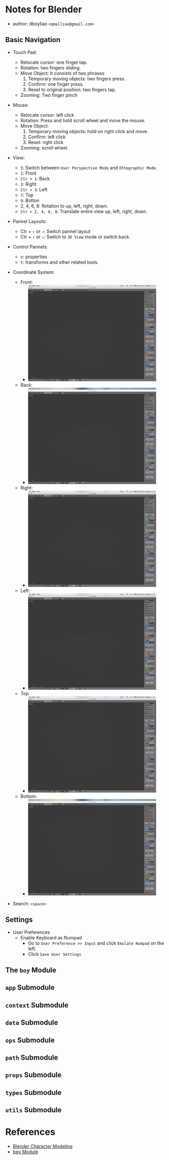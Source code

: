 # Notes for Blender

- author: dboyliao `<qmalliao@gmail.com>`

## Basic Navigation

- Touch Pad:
    - Relocate cursor: one finger tap.
    - Rotation: two fingers sliding.
    - Move Object: It consists of two phrases
        1. Temporary moving objects: two fingers press.
        2. Confirm: one finger press.
        3. Reset to original position: two fingers tap.
    - Zooming: Two finger pinch

- Mouse:
    - Relocate cursor: left click
    - Rotation: Press and hold scroll wheel and move the mouse.
    - Move Object: 
        1. Temporary moving objects: hold on right click and move.
        2. Confirm: left click
        3. Reset: right click 
    - Zooming: scroll wheel.

- View:
    - `5`: Switch between `User Perspective Mode` and `Othographic Mode`.  
    - `1`: Front
    - `Ctr + 1`: Back
    - `3`: Right
    - `Ctr + 3`: Left
    - `7`: Top
    - `9`: Botton
    - 2, 4, 6, 8: Rotation to up, left, right, down.
    - `Ctr + 2, 4, 6, 8`: Translate entire view up, left, right, down.

- Pannel Layouts:
    - Ctr + `←` or `→`: Switch pannel layout
    - Ctr + `↑` or `↓`: Switch to `3D View` mode or switch back.

- Control Pannels:
    - `n`: properties
    - `t`: transforms and other related tools. 

- Coordinate System:
    - Front:
        + <img src="imgs/front_coord.png" alt='front' width=400 height=300>
    - Back:
        + <img src="imgs/back_coord.png" alt='back' width=400 height=300>
    - Right:
        + <img src="imgs/right_coord.png" alt='right' width=400 height=300>
    - Left:
        + <img src="imgs/left_coord.png" alt='left' width=400 height=300>
    - Top
        + <img src="imgs/top_coord.png" alt='top' width=400 height=300>
    - Bottom:
        + <img src="imgs/bottom_coord.png" alt='bottom' width=400 height=300>

- Search: `<space>` 

## Settings

- User Preferences
    - Enable Keyboard as Numpad
        - Go to `User Preference >> Input` and click `Emulate Numpad` on the left.
        - Click `Save User Settings`


## The `boy` Module

## `app` Submodule

## `context` Submodule

## `data` Submodule

## `ops` Submodule

## `path` Submodule

## `props` Submodule

## `types` Submodule

## `utils` Submodule


# References

- [Blender Character Modeling](https://www.youtube.com/watch?v=0QT1GNMevfc)
- [bpy Module](http://www.blender.org/api/blender_python_api_2_76_1/)